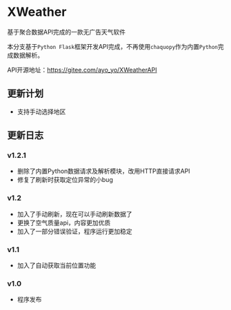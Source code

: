 # XWeather

基于聚合数据API完成的一款无广告天气软件

本分支基于`Python Flask`框架开发API完成，不再使用`chaquopy`作为内置`Python`完成数据解析。

API开源地址：<https://gitee.com/ayo_yo/XWeatherAPI>

## 更新计划

- 支持手动选择地区

## 更新日志

### v1.2.1

- 删除了内置Python数据请求及解析模块，改用HTTP直接请求API
- 修复了刷新时获取定位异常的小bug

### v1.2

- 加入了手动刷新，现在可以手动刷新数据了
- 更换了空气质量api，内容更加优质
- 加入了一部分错误验证，程序运行更加稳定

### v1.1

- 加入了自动获取当前位置功能

### v1.0

- 程序发布